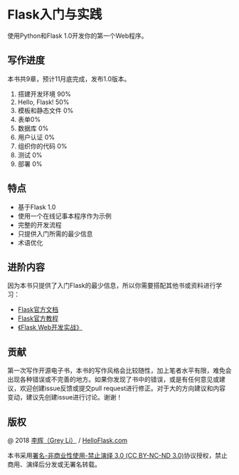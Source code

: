# Flask入门与实践

使用Python和Flask 1.0开发你的第一个Web程序。

## 写作进度

本书共9章，预计11月底完成，发布1.0版本。

1. 搭建开发环境 90%
2. Hello, Flask! 50%
3. 模板和静态文件 0%
4. 表单0%
5. 数据库 0%
6. 用户认证 0%
7. 组织你的代码 0%
8. 测试 0%
9. 部署 0%

## 特点

* 基于Flask 1.0
* 使用一个在线记事本程序作为示例
* 完整的开发流程
* 只提供入门所需的最少信息
* 术语优化

## 进阶内容

因为本书只提供了入门Flask的最少信息，所以你需要搭配其他书或资料进行学习：

* [Flask官方文档](http://flask.pocoo.org/docs)
* [Flask官方教程](http://flask.pocoo.org/docs/1.0/tutorial/)
* [《Flask Web开发实战》](http://helloflask.com/book)

## 贡献

第一次写作开源电子书，本书的写作风格会比较随性，加上笔者水平有限，难免会出现各种错误或不完善的地方。如果你发现了书中的错误，或是有任何意见或建议，欢迎创建issue反馈或提交pull request进行修正。对于大的方向建议和内容变动，建议先创建issue进行讨论。谢谢！

## 版权

@ 2018 [李辉（Grey Li）](http://greyli.com) / [HelloFlask.com](http://helloflask.com)

本书采用[署名-非商业性使用-禁止演绎 3.0 (CC BY-NC-ND 3.0)](https://creativecommons.org/licenses/by-nc-nd/3.0/deed.zh)协议授权，禁止商用、演绎后分发或无署名转载。